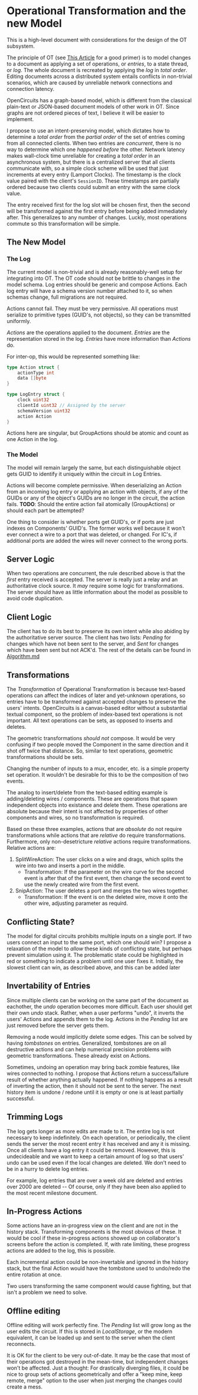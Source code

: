 # Operational Transformation and the new Model
This is a high-level document with considerations for the design of the OT subsystem.

The principle of OT (see [This Article](https://medium.com/coinmonks/operational-transformations-as-an-algorithm-for-automatic-conflict-resolution-3bf8920ea447) for a good primer) is to model changes to a document as applying a set of operations, or *entries*, to a state thread, or *log*.  The whole document is recreated by applying the *log* in *total order*.  Editing documents across a distributed system entails conflicts in non-trivial scenarios, which are caused by unreliable network connections and connection latency.

OpenCircuits has a graph-based model, which is different from the classical plain-text or JSON-based document models of other work in OT.  Since graphs are not ordered pieces of text, I believe it will be easier to implement.

I propose to use an intent-preserving model, which dictates how to determine a *total order* from the *partial order* of the set of entries coming from all connected clients.  When two entries are *concurrent*, there is no way to determine which one *happened before* the other.  Network latency makes wall-clock time unreliable for creating a *total order* in an asynchronous system, but there is a centralized server that all clients communicate with, so a simple clock scheme will be used that just increments at every entry (Lamport Clocks).  The timestamp is the clock value paired with the client's `SessionID`.  These timestamps are partially ordered because two clients could submit an entry with the same clock value.

The entry received first for the log slot will be chosen first, then the second will be transformed against the first entry before being added immediately after.  This generalizes to any number of changes.  Luckly, most operations commute so this transformation will be simple.

## The New Model
### The Log
The current model is non-trivial and is already reasonably-well setup for integrating into OT.  The OT code should not be brittle to changes in the model schema.  Log entries should be generic and compose Actions.  Each log entry will have a schema version number attached to it, so when schemas change, full migrations are not required.

Actions cannot fail.  They must be very permissive.  All operations must serialize to primitive types (GUID's, not objects), so they can be transmitted uniformly.

_Actions_ are the operations applied to the document.  _Entries_ are the representation stored in the log.  _Entries_ have more information than _Actions_ do.

For inter-op, this would be represented something like:
```Go
type Action struct {
	actionType int
	data []byte
}

type LogEntry struct {
	clock uint32
	clientId uint32 // Assigned by the server
	schemaVersion uint32
	action Action
}
```

Actions here are singular, but GroupActions should be atomic and count as one Action in the log.


### The Model
The model will remain largely the same, but each distinguishable object gets GUID to identify it uniquely within the circuit in Log Entries.

Actions will become complete permissive.  When deserializing an Action from an incoming log entry or applying an action with objects, if any of the GUIDs or any of the object's GUIDs are no longer in the circuit, the action fails.  **TODO**: Should the entire action fail atomically (GroupActions) or should each part be attempted?

One thing to consider is whether ports get GUID's, or if ports are just indexes on Components' GUID's.  The former works well because it won't ever connect a wire to a port that was deleted, or changed.  For IC's, if additional ports are added the wires will never connect to the wrong ports.

## Server Logic
When two operations are concurrent, the rule described above is that the _first_ entry received is accepted.  The server is really just a relay and an authoritative clock source.  It _may_ require some logic for transformations.  The server should have as little information about the model as possible to avoid code duplication.

## Client Logic
The client has to do its best to preserve its own intent while also abiding by the authoritative server source.  The client has two lists: _Pending_ for changes which have not been sent to the server, and _Sent_ for changes which have been sent but not ACK'd.  The rest of the details can be found in [Algorithm.md](Algorithm.dm)

## Transformations
The _Transformation_ of Operational Transformation is because text-based operations can affect the indices of later and yet-unknown operations, so entries have to be transformed against accepted changes to preserve the users' intents.  OpenCircuits is a canvas-based editor without a substantial textual component, so the problem of index-based text operations is not important.  All text operations can be sets, as opposed to inserts and deletes.

The geometric transformations _should not_ compose.  It would be very confusing if two people moved the Component in the same direction and it shot off twice that distance.  So, similar to text operations, geometric transformations should be sets.

Changing the number of inputs to a mux, encoder, etc. is a simple property set operation.  It wouldn't be desirable for this to be the composition of two events.

The analog to insert/delete from the text-based editing example is adding/deleting wires / components.  These are operations that spawn independent objects into existance and delete them.  These operations are absolute because their intent is not affected by properties of other components and wires, so no transformation is required.

Based on these three examples, actions that are _absolute_ do not require transformations while actions that are _relative_ do require transformations.  Furthermore, only non-desetricture _relative_ actions require transformations. Relative actions are:
1. SplitWireAction: The user clicks on a wire and drags, which splits the wire into two and inserts a port in the middle.
	- Transformation: If the parameter on the wire curve for the second event is after that of the first event, then change the second event to use the newly created wire from the first event.
2. SnipAction: The user deletes a port and merges the two wires together.
	- Transformation: If the event is on the deleted wire, move it onto the other wire, adjusting parameter as requird.

## Conflicting State?
The model for digital circuits prohibits multiple inputs on a single port.  If two users connect an input to the same port, which one should win?  I propose a relaxation of the model to _allow_ these kinds of conflicting state, but perhaps prevent simulation using it.  The problematic state could be highlighted in red or something to indicate a problem until one user fixes it.  Initially, the slowest client can win, as described above, and this can be added later

## Invertability of Entries
Since multiple clients can be working on the same part of the document as eachother, the *undo* operation becomes more difficult.  Each user should get their own *undo* stack.  Rather, when a user performs "undo", it inverts the users' Actions and appends them to the log.  Actions in the _Pending_ list are just removed before the server gets them.

Removing a node would implicitly delete some edges.  This can be solved by having *tombstones* on entries.  Generalized, tombstones are on all destructive actions and can help numerical precision problems with geometric transformations.  These already exist on Actions.

Sometimes, undoing an operation may bring back zombie features, like wires connected to nothing.  I propose that Actions return a success/failure result of whether anything actually happened.  If nothing happens as a result of inverting the action, then it should not be sent to the server.  The next history item is undone / redone until it is empty or one is at least partially successful.

## Trimming Logs
The log gets longer as more edits are made to it.  The entire log is not necessary to keep indefinitely.  On each operation, or periodically, the client sends the server the most recent entry it has received and any it is missing.  Once all clients have a log entry it could be removed.  However, this is undecideable and we want to keep a certain amount of log so that users' undo can be used even if the local changes are deleted.  We don't need to be in a hurry to delete log entries.

For example, log entries that are over a week old are deleted and entries over 2000 are deleted -- Of course, only if they have been also applied to the most recent milestone document.

## In-Progress Actions
Some actions have an in-progress view on the client and are not in the history stack.  Transforming components is the most obvious of these.  It would be cool if these in-progress actions showed up on collaborator's screens before the action is completed.  If, with rate limiting, these progress actions are added to the log, this is possible.  

Each incremental action could be non-invertable and ignored in the history stack, but the final Action would have the tombstone used to undo/redo the entire rotation at once.

Two users transforming the same component would cause fighting, but that isn't a problem we need to solve.

## Offline editing
Offline editing will work perfectly fine.  The _Pending_ list will grow long as the user edits the circuit.  If this is stored in _LocalStorage_, or the modern equivalent, it can be loaded up and sent to the server when the client reconnects.

It is OK for the client to be very out-of-date.  It may be the case that most of their operations got destroyed in the mean-time, but independent changes won't be affected.  Just a thought: For drastically diverging files, it could be nice to group sets of actions geometrically and offer a "keep mine, keep remote, merge" option to the user when just merging the changes could create a mess.